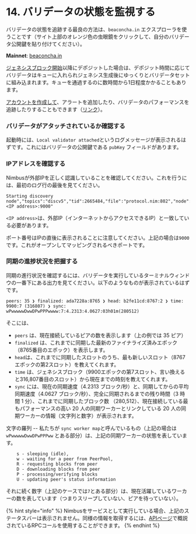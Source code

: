# 14. バリデータの状態を監視する

バリデータの状態を追跡する最良の方法は、`beaconcha.in` エクスプローラを使うことです（サイト上部のオレンジ色の虫眼鏡をクリックして、自分のバリデータ公開鍵を貼り付けてください）。

**Mainnet**: [beaconcha.in](https://beaconcha.in/)

[ジェネシスブロック開始](https://hackmd.io/@benjaminion/genesis)以降にデポジットした場合は、デポジット時間に応じてバリデータはキューに入れられジェネシス生成後にゆっくりとバリデータセットに組み込まれます。キューを通過するのに数時間から1日程度かかることもあります。

[アカウントを作成して](https://beaconcha.in/register)、アラートを追加したり、バリデータのパフォーマンスを追跡したりすることもできます（[リンク](https://beaconcha.in/dashboard)）。

### バリデータがアタッチされているか確認する

起動時には、`Local validator attached`というログメッセージが表示されるはずです。これにはバリデータの公開鍵である `pubKey` フィールドがあります。

### IPアドレスを確認する

Nimbusが外部IPを正しく認識していることを確認してください。これを行うには、最初のログ行の最後を見てください。

```text
Starting discovery node","topics":"discv5","tid":2665484,"file":"protocol.nim:802","node":"b9*ee2235:<IP address>:9000"
```

`<IP address>`は、外部IP（インターネットからアクセスできるIP）と一致している必要があります。

ポート番号はIPの直後に表示されることに注意してください。上記の場合は`9000`です。これがオープンしてマッピングされるべきポートです。

### 同期の進捗状況を把握する

同期の進行状況を確認するには、バリデータを実行しているターミナルウィンドウの一番下にある出力を見てください。以下のようなものが表示されているはずです。

```text
peers: 35 ❯ finalized: ada7228a:8765 ❯ head: b2fe11cd:8767:2 ❯ time: 9900:7 (316807) ❯ sync: wPwwwwwDwwDPwPPPwwww:7:4.2313:4.0627:03h01m(280512)
```

そこには、

* `peers` は、現在接続しているピアの数を表示します（上の例では 35 ピア）
* `finalized` は、これまでに同期した最新のファイナライズ済みエポック（8765番目のエポック）を表示します。
* `head`は、これまでに同期したスロットのうち、最も新しいスロット（8767エポックの第2スロット）を教えてくれます。
* `time` は、ジェネシスブロック（9900エポックの第7スロット、言い換えると316,807番目のスロット）から現在までの時刻を教えてくれます。
* `sync` には、現在の同期速度（4.2313 ブロック/秒）と、同期してからの平均同期速度（4.0627 ブロック/秒）、完全に同期されるまでの残り時間（3 時間 1 分）、これまでに同期したブロック数 （280,512）、現在接続している最もパフォーマンスの高い 20 人の同期ワーカーとリンクしている 20 人の同期ワーカーの情報（文字列と数字）が表示されます。

文字の羅列 -- 私たちが `sync worker map`と呼んでいるもの（上記の場合は `wPwwwwwDwwDPwPPPww` とある部分）は、上記の同期ワーカーの状態を表しています。

```text
    s - sleeping (idle),
    w - waiting for a peer from PeerPool,
    R - requesting blocks from peer
    D - downloading blocks from peer
    P - processing/verifying blocks
    U - updating peer's status information
```

それに続く数字（上記のケースでは`7`とある部分）は、現在活躍しているワーカーの数を表しています（つまりスリープしていない、ピアを待っていない）。

{% hint style="info" %}
Nimbusをサービスとして実行している場合、上記のステータスバーは表示されません。同様の情報を取得するには、[APIページ](https://status-im.github.io/nimbus-eth2/api.html)で概説されているRPCコールを使用することができます。
{% endhint %}




